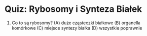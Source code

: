  # Quiz: Rybosomy i Synteza Białek

1. Co to są rybosomy? (A) duże cząsteczki białkowe (B) organella komórkowe (C) miejsce syntezy białka (D) wszystkie poprawnie
